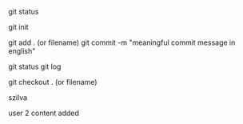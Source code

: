git status

git init

git add . (or filename)
git commit -m "meaningful commit message in english"

git status
git log

git checkout . (or filename)

szilva





user 2 content added